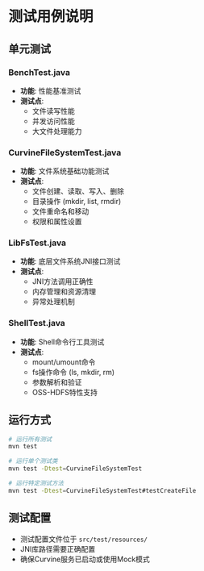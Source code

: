 # 测试用例说明

## 单元测试

### BenchTest.java
- **功能**: 性能基准测试
- **测试点**: 
  - 文件读写性能
  - 并发访问性能
  - 大文件处理能力

### CurvineFileSystemTest.java
- **功能**: 文件系统基础功能测试
- **测试点**:
  - 文件创建、读取、写入、删除
  - 目录操作 (mkdir, list, rmdir)
  - 文件重命名和移动
  - 权限和属性设置

### LibFsTest.java
- **功能**: 底层文件系统JNI接口测试
- **测试点**:
  - JNI方法调用正确性
  - 内存管理和资源清理
  - 异常处理机制

### ShellTest.java  
- **功能**: Shell命令行工具测试
- **测试点**:
  - mount/umount命令
  - fs操作命令 (ls, mkdir, rm)
  - 参数解析和验证
  - OSS-HDFS特性支持

## 运行方式
```bash
# 运行所有测试
mvn test

# 运行单个测试类
mvn test -Dtest=CurvineFileSystemTest

# 运行特定测试方法
mvn test -Dtest=CurvineFileSystemTest#testCreateFile
```

## 测试配置
- 测试配置文件位于 `src/test/resources/`
- JNI库路径需要正确配置
- 确保Curvine服务已启动或使用Mock模式
